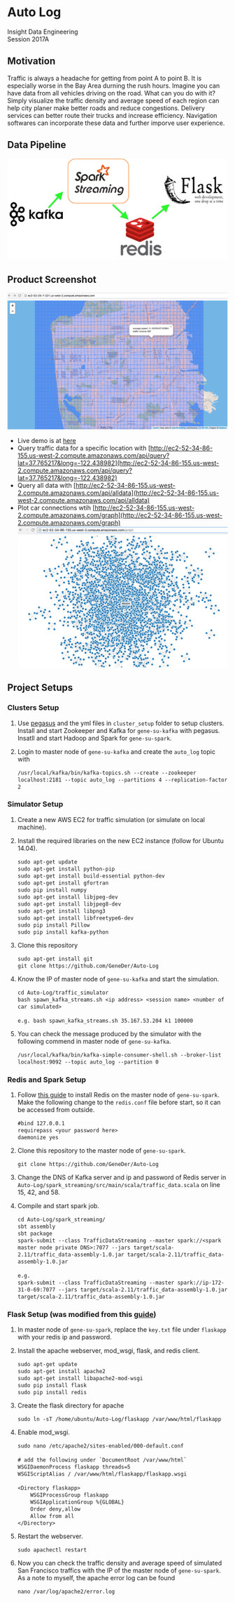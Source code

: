 # Auto Log
Insight Data Engineering  
Session 2017A

## Motivation
Traffic is always a headache for getting from point A to point B. It is especially
worse in the Bay Area durning the rush hours. Imagine you can have data from all 
vehicles driving on the road. What can you do with it? Simply visualize the traffic
density and average speed of each region can help city planer make better roads
and reduce congestions. Delivery services can better route their trucks and increase
efficiency. Navigation softwares can incorporate these data and further imporve user
experience. 

## Data Pipeline
![Alt text](readme_pictures/pipeline.png?raw=true "Optional Title")

## Product Screenshot
![Alt text](readme_pictures/real_time_traffic.png?raw=true "Optional Title")
- Live demo is at [here](http://ec2-52-34-86-155.us-west-2.compute.amazonaws.com/)
- Query traffic data for a specific location with 
[http://ec2-52-34-86-155.us-west-2.compute.amazonaws.com/api/query?lat=37.765217&long=-122.438982](http://ec2-52-34-86-155.us-west-2.compute.amazonaws.com/api/query?lat=37.765217&long=-122.438982)
- Query all data with [http://ec2-52-34-86-155.us-west-2.compute.amazonaws.com/api/alldata](http://ec2-52-34-86-155.us-west-2.compute.amazonaws.com/api/alldata)
- Plot car connections wtih [http://ec2-52-34-86-155.us-west-2.compute.amazonaws.com/graph](http://ec2-52-34-86-155.us-west-2.compute.amazonaws.com/graph)
![Alt text](readme_pictures/car_connection_graph.png?raw=true "Optional Title")


## Project Setups
### Clusters Setup
1. Use [pegasus](https://github.com/InsightDataScience/pegasus) and the 
yml files in `cluster_setup` folder to setup clusters. Install and start 
Zookeeper and Kafka for `gene-su-kafka` with pegasus. Insatll and start 
Hadoop and Spark for `gene-su-spark`.
2. Login to master node of `gene-su-kafka` and create the `auto_log` topic with 
    
    ~~~
    /usr/local/kafka/bin/kafka-topics.sh --create --zookeeper localhost:2181 --topic auto_log --partitions 4 --replication-factor 2
    ~~~

### Simulator Setup
1. Create a new AWS EC2 for traffic simulation (or simulate on local machine).
2. Install the required libraries on the new EC2 instance (follow for Ubuntu 14.04).
    
    ~~~
    sudo apt-get update
    sudo apt-get install python-pip
    sudo apt-get install build-essential python-dev
    sudo apt-get install gfortran
    sudo pip install numpy
    sudo apt-get install libjpeg-dev
    sudo apt-get install libjpeg8-dev
    sudo apt-get install libpng3 
    sudo apt-get install libfreetype6-dev
    sudo pip install Pillow
    sudo pip install kafka-python
    ~~~

3. Clone this repository 
    
    ~~~
    sudo apt-get install git
    git clone https://github.com/GeneDer/Auto-Log
    ~~~

4. Know the IP of master node of `gene-su-kafka` and start the simulation.
   
    ~~~
    cd Auto-Log/traffic_simulator
    bash spawn_kafka_streams.sh <ip address> <session name> <number of car simulated>

    e.g. bash spawn_kafka_streams.sh 35.167.53.204 k1 100000
    ~~~

5. You can check the message produced by the simulator with the following commend 
in master node of `gene-su-kafka`.
    
    ~~~
    /usr/local/kafka/bin/kafka-simple-consumer-shell.sh --broker-list localhost:9092 --topic auto_log --partition 0
    ~~~

### Redis and Spark Setup
1. Follow [this guide](https://github.com/InsightDataScience/data-engineering-ecosystem/wiki/Redis)
to install Redis on the master node of `gene-su-spark`. Make the following change to
the `redis.conf` file before start, so it can be accessed from outside.
   
    ~~~
    #bind 127.0.0.1
    requirepass <your password here>
    daemonize yes
    ~~~

2. Clone this repository to the master node of `gene-su-spark`.

    ~~~
    git clone https://github.com/GeneDer/Auto-Log
    ~~~

3. Change the DNS of Kafka server and ip and password of Redis server in 
`Auto-Log/spark_streaming/src/main/scala/traffic_data.scala` on line 15, 42, and 58.
4. Compile and start spark job.

    ~~~
    cd Auto-Log/spark_streaming/
    sbt assembly
    sbt package
    spark-submit --class TrafficDataStreaming --master spark://<spark master node private DNS>:7077 --jars target/scala-2.11/traffic_data-assembly-1.0.jar target/scala-2.11/traffic_data-assembly-1.0.jar

    e.g.
    spark-submit --class TrafficDataStreaming --master spark://ip-172-31-0-69:7077 --jars target/scala-2.11/traffic_data-assembly-1.0.jar target/scala-2.11/traffic_data-assembly-1.0.jar
    ~~~

### Flask Setup (was modified from this [guide](http://www.datasciencebytes.com/bytes/2015/02/24/running-a-flask-app-on-aws-ec2/))
1. In master node of `gene-su-spark`, replace the `key.txt` file under 
`flaskapp` with your redis ip and password.
2. Install the apache webserver, mod_wsgi, flask, and redis client.

    ~~~
    sudo apt-get update
    sudo apt-get install apache2
    sudo apt-get install libapache2-mod-wsgi
    sudo pip install flask
    sudo pip install redis
    ~~~

3. Create the flask directory for apache

    ~~~
    sudo ln -sT /home/ubuntu/Auto-Log/flaskapp /var/www/html/flaskapp
    ~~~

4. Enable mod_wsgi.

    ~~~
    sudo nano /etc/apache2/sites-enabled/000-default.conf

    # add the following under `DocumentRoot /var/www/html`
    WSGIDaemonProcess flaskapp threads=5
    WSGIScriptAlias / /var/www/html/flaskapp/flaskapp.wsgi

    <Directory flaskapp>
        WSGIProcessGroup flaskapp
        WSGIApplicationGroup %{GLOBAL}
        Order deny,allow
        Allow from all
    </Directory>
    ~~~

5. Restart the webserver.

    ~~~
    sudo apachectl restart
    ~~~

6. Now you can check the traffic density and average speed of simulated 
San Francisco traffics with the IP of the master node of `gene-su-spark`.
As a note to myself, the apache error log can be found 
    ~~~
    nano /var/log/apache2/error.log
    ~~~
